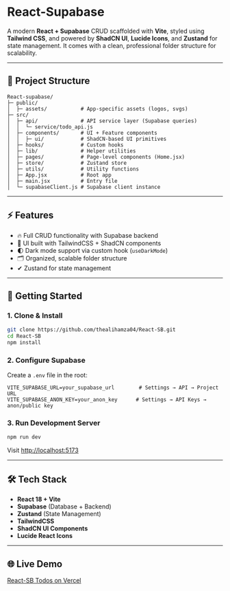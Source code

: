     

# React-Supabase

A modern **React + Supabase** CRUD scaffolded with **Vite**, styled using **Tailwind CSS**, and powered by **ShadCN UI**, **Lucide Icons**, and **Zustand** for state management.
It comes with a clean, professional folder structure for scalability.

---

## 📂 Project Structure

```
React-supabase/
├─ public/              
│  ├─ assets/           # App-specific assets (logos, svgs)
├─ src/
│  ├─ api/              # API service layer (Supabase queries)
│  │  └─ service/todo_api.js
│  ├─ components/       # UI + Feature components
│  │  ├─ ui/            # ShadCN-based UI primitives
│  ├─ hooks/            # Custom hooks
│  ├─ lib/              # Helper utilities
│  ├─ pages/            # Page-level components (Home.jsx)
│  ├─ store/            # Zustand store
│  ├─ utils/            # Utility functions
│  ├─ App.jsx           # Root app
│  ├─ main.jsx          # Entry file
│  └─ supabaseClient.js # Supabase client instance
```

---

## ⚡ Features

* 🔥 Full CRUD functionality with Supabase backend
* 🎨 UI built with TailwindCSS + ShadCN components
* 🌓 Dark mode support via custom hook (`useDarkMode`)
* 🗂 Organized, scalable folder structure
* ✔ Zustand for state management

---

## 🚀 Getting Started

### 1. Clone & Install

```bash
git clone https://github.com/thealihamza04/React-SB.git
cd React-SB
npm install
```

### 2. Configure Supabase

Create a `.env` file in the root:

```env
VITE_SUPABASE_URL=your_supabase_url        # Settings → API → Project URL
VITE_SUPABASE_ANON_KEY=your_anon_key      # Settings → API Keys → anon/public key
```

### 3. Run Development Server

```bash
npm run dev
```

Visit [http://localhost:5173](http://localhost:5173)

---

## 🛠 Tech Stack

* **React 18 + Vite**
* **Supabase** (Database + Backend)
* **Zustand** (State Management)
* **TailwindCSS**
* **ShadCN UI Components**
* **Lucide React Icons**

---

## 🌐 Live Demo

[React-SB Todos on Vercel](https://react-sb-todos.vercel.app/)



